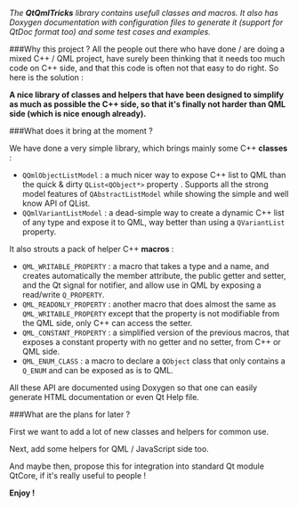 
_The **QtQmlTricks** library contains usefull classes and macros. It also has _Doxygen_ documentation with configuration files to generate it (support for QtDoc format too) and some test cases and examples._

###Why this project ?
All the people out there who have done / are doing a mixed C++ / QML project, have surely been thinking that it needs too much code on C++ side, and that this code is often not that easy to do right. So here is the solution :

**A nice library of classes and helpers that have been designed to simplify as much as possible the C++ side, so that it's finally not harder than QML side (which is nice enough already).**

###What does it bring at the moment ?

We have done a very simple library, which brings mainly some C++ **classes** :

* `QQmlObjectListModel` : a much nicer way to expose C++ list to QML than the quick & dirty `QList<QObject*>` property . Supports all the strong model features of `QAbstractListModel` while showing the simple and well know API of QList.
* `QQmlVariantListModel` : a dead-simple way to create a dynamic C++ list of any type and expose it to QML, way better than using a `QVariantList` property.

It also strouts a pack of helper C++ **macros** :

* `QML_WRITABLE_PROPERTY` : a macro that takes a type and a name, and creates automatically the member attribute, the public getter and setter, and the Qt signal for notifier, and allow use in QML by exposing a read/write `Q_PROPERTY`.
* `QML_READONLY_PROPERTY` : another macro that does almost the same as `QML_WRITABLE_PROPERTY` except that the property is not modifiable from the QML side, only C++ can access the setter.
* `QML_CONSTANT_PROPERTY` : a simplified version of the previous macros, that exposes a constant property with no getter and no setter, from C++ or QML side.
* `QML_ENUM_CLASS` : a macro to declare a `QObject` class that only contains a `Q_ENUM` and can be exposed as is to QML.

All these API are documented using Doxygen so that one can easily generate HTML documentation or even Qt Help file.

###What are the plans for later ?

First we want to add a lot of new classes and helpers for common use.

Next, add some helpers for QML / JavaScript side too.

And maybe then, propose this for integration into standard Qt module QtCore, if it's really useful to people !

**Enjoy !**

